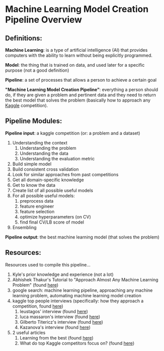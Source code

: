# Machine Learning Model Creation Pipeline Overview
## Definitions: 
**Machine Learning**: is a type of artificial intelligence (AI) that provides computers with the ability to learn without being explicitly programmed.

**Model**: the thing that is trained on data, and used later for a specific purpose (not a good definition)

**Pipeline**: a set of processes that allows a person to achieve a certain goal

**"Machine Learning Model Creation Pipeline"**: everything a person should do, if they are given a problem and pertinent data and they need to return the best model that solves the problem (basically how to approach any [Kaggle](https://www.kaggle.com/) competition).

## Pipeline Modules: 
**Pipeline input**: a kaggle competition (or: a problem and a dataset)

1. Understanding the context 
   1. Understanding the problem 
   2. Understanding the data 
   3. Understanding the evaluation metric 
2. Build simple model
3. Build consistent cross validation
4. Look for similar approaches from past competitions
5. Get all domain-specific knowledge
6. Get to know the data
7. Create list of all possible useful models
8. For all possible useful models:
   1. preprocess data
   2. feature engineer
   3. feature selection
   4. optimize hyperparameters (on CV)
   5. find final CV/LB score of model
9. Ensembling

**Pipeline output**: the best machine learning model (that solves the problem)

## Resources:
Resources used to compile this pipeline...

1. Kyle's prior knowledge and experience (not a lot)
2. Abhishek Thakur's Tutorial to "Approach Almost Any Machine Learning Problem" (found [here](http://blog.kaggle.com/2016/07/21/approaching-almost-any-machine-learning-problem-abhishek-thakur/))
3. google search: machine learning pipeline, approaching any machine learning problem, automating machine learning model creation
4. kaggle top people interviews (specifically: how they approach a competition, found [here](http://blog.kaggle.com/tag/profiling-top-kagglers/))
   1. leustagos' interview (found [here](http://blog.kaggle.com/2016/02/22/profiling-top-kagglers-leustagos-current-7-highest-1/))
   2. luca massaron's interview (found [here](http://blog.kaggle.com/2016/07/14/kaggle-master-data-scientist-author-an-interview-with-luca-massaron/))
   3. Gilberto Titericz's interview (found [here](http://blog.kaggle.com/2015/11/09/profiling-top-kagglers-gilberto-titericz-new-1-in-the-world/))
   4. Kazanova's interview (found [here](http://blog.kaggle.com/2016/02/10/profiling-top-kagglers-kazanova-new-1-in-the-world/))
5. 2 useful articles 
   1. Learning from the best (found [here](http://blog.kaggle.com/2014/08/01/learning-from-the-best/))
   2. What do top Kaggle competitors focus on? (found [here](http://blog.kaggle.com/2012/07/18/what-do-top-kaggle-competitors-focus-on/))
